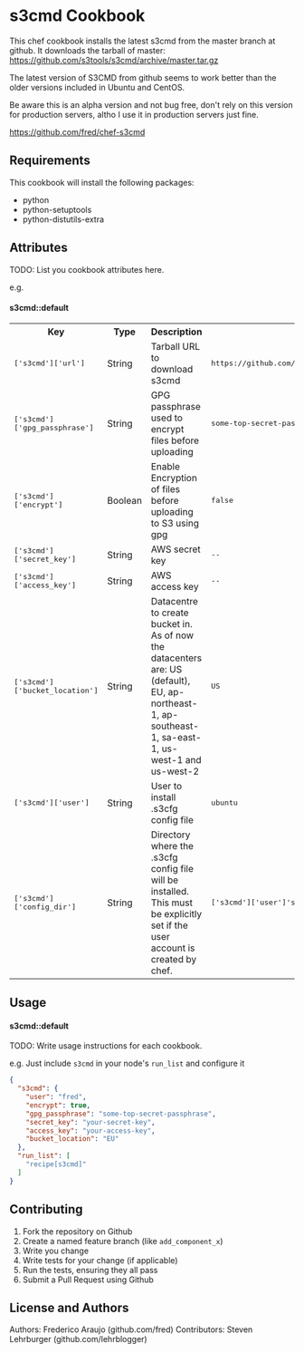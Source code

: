 s3cmd Cookbook
==============

This chef cookbook installs the latest s3cmd from the master branch at github.
It downloads the tarball of master: https://github.com/s3tools/s3cmd/archive/master.tar.gz

The latest version of S3CMD from github seems to work better than the older versions included in Ubuntu and CentOS.

Be aware this is an alpha version and not bug free, don't rely on this version for production servers, altho I use it in production servers just fine.

https://github.com/fred/chef-s3cmd


Requirements
------------
  
  This cookbook will install the following packages:

  - python
  - python-setuptools
  - python-distutils-extra


Attributes
----------
TODO: List you cookbook attributes here.

e.g.
#### s3cmd::default
<table>
  <tr>
    <th>Key</th>
    <th>Type</th>
    <th>Description</th>
    <th>Default</th>
  </tr>
  <tr>
    <td><tt>['s3cmd']['url']</tt></td>
    <td>String</td>
    <td>Tarball URL to download s3cmd</td>
    <td><tt>https://github.com/s3tools/s3cmd/archive/master.tar.gz</tt></td>
  </tr>
  <tr>
    <td><tt>['s3cmd']['gpg_passphrase']</tt></td>
    <td>String</td>
    <td>GPG passphrase used to encrypt files before uploading</td>
    <td><tt>some-top-secret-passphrase</tt></td>
  </tr>
  <tr>
    <td><tt>['s3cmd']['encrypt']</tt></td>
    <td>Boolean</td>
    <td>Enable Encryption of files before uploading to S3 using gpg</td>
    <td><tt>false</tt></td>
  </tr>
  <tr>
    <td><tt>['s3cmd']['secret_key']</tt></td>
    <td>String</td>
    <td>AWS secret key</td>
    <td><tt>--</tt></td>
  </tr>
  <tr>
    <td><tt>['s3cmd']['access_key']</tt></td>
    <td>String</td>
    <td>AWS access key</td>
    <td><tt>--</tt></td>
  </tr>
  <tr>
    <td><tt>['s3cmd']['bucket_location']</tt></td>
    <td>String</td>
    <td>Datacentre to create bucket in. As of now the datacenters are: US (default), EU, ap-northeast-1, ap-southeast-1, sa-east-1, us-west-1 and us-west-2</td>
    <td><tt>US</tt></td>
  </tr>
  <tr>
    <td><tt>['s3cmd']['user']</tt></td>
    <td>String</td>
    <td>User to install .s3cfg config file</td>
    <td><tt>ubuntu</tt></td>
  </tr>
  <tr>
    <td><tt>['s3cmd']['config_dir']</tt></td>
    <td>String</td>
    <td>Directory where the .s3cfg config file will be installed.  This must be explicitly set if the user account is created by chef.</td>
    <td><tt>['s3cmd']['user']'s home directory</tt></td>
  </tr>
</table>

Usage
-----

#### s3cmd::default
TODO: Write usage instructions for each cookbook.

e.g.
Just include `s3cmd` in your node's `run_list` and configure it

```json
{
  "s3cmd": {
    "user": "fred",
    "encrypt": true,
    "gpg_passphrase": "some-top-secret-passphrase",
    "secret_key": "your-secret-key",
    "access_key": "your-access-key",
    "bucket_location": "EU"
  },
  "run_list": [
    "recipe[s3cmd]"
  ]
}
```

Contributing
------------

1. Fork the repository on Github
2. Create a named feature branch (like `add_component_x`)
3. Write you change
4. Write tests for your change (if applicable)
5. Run the tests, ensuring they all pass
6. Submit a Pull Request using Github


License and Authors
-------------------

Authors: Frederico Araujo (github.com/fred)
Contributors: Steven Lehrburger (github.com/lehrblogger)
